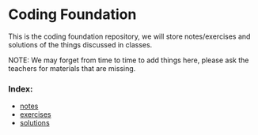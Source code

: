 # Coding Foundation

This is the coding foundation repository, we will store notes/exercises and solutions of the things discussed in classes.

NOTE: We may forget from time to time to add things here, please ask the teachers for materials that are missing.

### Index:

- [notes](notes/)
- [exercises](exercises/)
- [solutions](solutions/)
